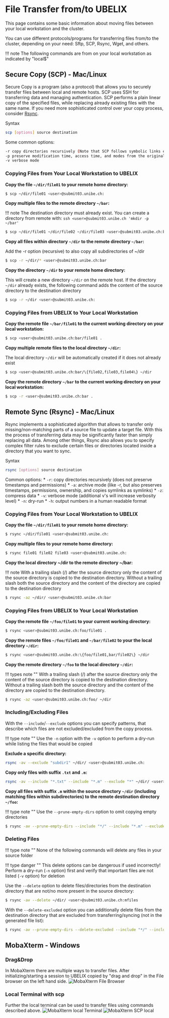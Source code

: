 # File Transfer from/to UBELIX

This page contains some basic information about moving files between your local workstation and the cluster.

You can use different protocols/programs for transferring files from/to the cluster, depending on your need: Sftp, SCP, Rsync, Wget, and others.

!!! note
    The following commands are from on your local workstation as indicated by "local$"

## Secure Copy (SCP) - Mac/Linux
Secure Copy is a program (also a protocol) that allows you to securely transfer files between local and remote hosts. SCP uses SSH for transferring data and managing authentication.
SCP performs a plain linear copy of the specified files, while replacing already existing files with the same name. If you need more sophisticated control over your copy process, consider [Rsync](file-transfer.md#remote-sync-rsync-maclinux).

Syntax

```bash
scp [options] source destination
```

Some common options:

```bash
-r copy directories recursively (Note that SCP follows symbolic links encountered in the tree traversal)
-p preserve modification time, access time, and modes from the original file
-v verbose mode
```


### Copying Files from Your Local Workstation to UBELIX

**Copy the file `~/dir/file01` to your remote home directory:**

```Bash
$ scp ~/dir/file01 <user>@submit03.unibe.ch:
```

**Copy multiple files to the remote directory `~/bar`:**

!!! note
    The destination directory must already exist. You can create a directory from remote with: `ssh <user>@submit03.unibe.ch 'mkdir -p ~/bar'`

```Bash
$ scp ~/dir/file01 ~/dir/file02 ~/dir/file03 <user>@submit03.unibe.ch:bar
```

**Copy all files within directory `~/dir` to the remote directory `~/bar`:**

Add the -r option (recursive) to also copy all subdirectories of ~/dir

```Bash
$ scp -r ~/dir/* <user>@submit03.unibe.ch:bar
```

**Copy the directory `~/dir` to your remote home directory:**

This will create a new directory `~/dir` on the remote host. If the directory `~/dir` already exists, the following command adds the content of the source directory to the destination directory

```Bash
$ scp -r ~/dir <user>@submit03.unibe.ch:
```

### Copying Files from UBELIX to Your Local Workstation

**Copy the remote file `~/bar/file01` to the current working directory on your local workstation:**

```Bash
$ scp <user>@submit03.unibe.ch:bar/file01 .
```

**Copy multiple remote files to the local directory `~/dir`:**

The local directory `~/dir` will be automatically created if it does not already exist

```Bash
$ scp <user>@submit03.unibe.ch:bar/\{file02,file03,file04\} ~/dir
```

**Copy the remote directory `~/bar` to the current working directory on your local workstation:**

```Bash
$ scp -r <user>@submit03.unibe.ch:bar .
```

## Remote Sync (Rsync) - Mac/Linux
Rsync implements a sophisticated algorithm that allows to transfer only missing/non-matching parts of a source file to update a target file. With this the process of transferring data may be significantly faster than simply replacing all data.
Among other things, Rsync also allows you to specify complex filter rules to exclude certain files or directories located inside a directory that you want to sync.


Syntax

```bash
rsync [options] source destination
```

Common options:
    * `-r`: copy directories recursively (does not preserve timestamps and permissions)
    * `-a`: archive mode (like -r, but also preserves timestamps, permissions, ownership, and copies symlinks as symlinks)
    * `-z`: compress data
    * `-v`: verbose mode (additional v's will increase verbosity level)
    * `-n`: dry-run
    * `-h`: output numbers in a human readable format


### Copying Files from Your Local Workstation to UBELIX

**Copy the file `~/dir/file01` to your remote home directory:**

```Bash
$ rsync ~/dir/file01 <user>@submit03.unibe.ch:
```

**Copy multiple files to your remote home directory:**

```Bash
$ rsync file01 file02 file03 <user>@submit03.unibe.ch:
```

**Copy the local directory ~/dir to the remote directory ~/bar:**

!!! note
    With a trailing slash (/) after the source directory only the content of the source directory is copied to the destination directory. Without a trailing slash both the source directory and the content of the directory are copied to the destination directory

```Bash
$ rsync -az ~/dir/ <user>@submit03.unibe.ch:bar
```

### Copying Files from UBELIX to Your Local Workstation

**Copy the remote file `~/foo/file01` to your current working directory:**

```Bash
$ rsync <user>@submit03.unibe.ch:foo/file01 .
```

**Copy the remote files `~/foo/file01` and `~/bar/file02` to your the local directory `~/dir`:**

```Bash
$ rsync <user>@submit03.unibe.ch:\{foo/file01,bar/file02\} ~/dir
```

**Copy the remote directory `~/foo` to the local directory `~/dir`:**

!!! types note ""
    With a trailing slash (/) after the source directory only the content of the source directory is copied to the destination directory. Without a trailing slash both the source directory and the content of the directory are copied to the destination directory.

```Bash
$ rsync -az <user>@submit03.unibe.ch:foo/ ~/dir
```

### Including/Excluding Files

With the `--include`/`--exclude` options you can specify patterns, that describe which files are not excluded/excluded from the copy process.

!!! type note ""
    Use the `-n` option with the `-v` option to perform a dry-run while listing the files that would be copied

**Exclude a specific directory:**

```Bash
rsync -av --exclude "subdir1" ~/dir/ <user>@submit03.unibe.ch:
```

**Copy only files with suffix `.txt` and `.m`:**

```Bash
rsync -av --include "*.txt" --include "*.m" --exclude "*" ~/dir/ <user>@submit03.unibe.ch:
```

**Copy all files with suffix `.m` within the source directory `~/dir` (including matching files within subdirectories) to the remote destination directory `~/foo`:**

!!! type note ""
    Use the `--prune-empty-dirs` option to omit copying empty directories

```Bash
$ rsync -av --prune-empty-dirs --include "*/" --include "*.m" --exclude "*" ~/dir/ <user>@submit03.unibe.ch:foo
```


### Deleting Files

!!! type note ""
    None of the following commands will delete any files in your source folder

!!! type danger ""
    This delete options can be dangerous if used incorrectly! Perform a dry-run (`-n` option) first and verify that important files are not listed (`-v` option) for deletion

Use the `--delete` option to delete files/directories from the destination directory that are not/no more present in the source directory:

```Bash
$ rsync -av --delete ~/dir/ <user>@submit03.unibe.ch:mfiles
```

With the `--delete-excluded` option you can additionally delete files from the destination directory that are excluded from transferring/syncing (not in the generated file list):

```Bash
$ rsync -av --prune-empty-dirs --delete-excluded --include "*/" --include "*.m" --exclude "*" ~/dir/ <user>@submit03.unibe.ch:foo
```


## MobaXterm - Windows

### Drag&Drop
In MobaXterm there are multiple ways to transfer files. After initializing/starting a session to UBELIX copied by "drag and drop" in the File browser on the left hand side. ![MobaXterm File Browser](../images/mobaXterm_04_scp.png "SCP pane")

### Local Terminal with scp
Further the local terminal can be used to transfer files using commands described above. 
![MobaXterm local Terminal](../images/mobaXterm_05_local.png "local terminal")
![MobaXterm SCP local](../images/mobaXterm_05a_scp_local.png "local terminal scp")
